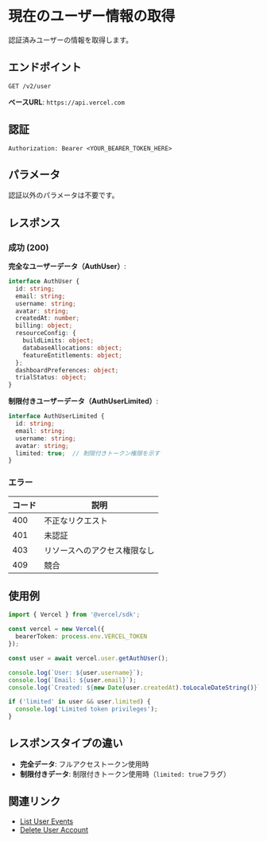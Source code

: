# 現在のユーザー情報の取得

認証済みユーザーの情報を取得します。

## エンドポイント

```
GET /v2/user
```

**ベースURL**: `https://api.vercel.com`

## 認証

```
Authorization: Bearer <YOUR_BEARER_TOKEN_HERE>
```

## パラメータ

認証以外のパラメータは不要です。

## レスポンス

### 成功 (200)

**完全なユーザーデータ（AuthUser）**:
```typescript
interface AuthUser {
  id: string;
  email: string;
  username: string;
  avatar: string;
  createdAt: number;
  billing: object;
  resourceConfig: {
    buildLimits: object;
    databaseAllocations: object;
    featureEntitlements: object;
  };
  dashboardPreferences: object;
  trialStatus: object;
}
```

**制限付きユーザーデータ（AuthUserLimited）**:
```typescript
interface AuthUserLimited {
  id: string;
  email: string;
  username: string;
  avatar: string;
  limited: true;  // 制限付きトークン権限を示す
}
```

### エラー

| コード | 説明 |
|-------|------|
| 400 | 不正なリクエスト |
| 401 | 未認証 |
| 403 | リソースへのアクセス権限なし |
| 409 | 競合 |

## 使用例

```typescript
import { Vercel } from '@vercel/sdk';

const vercel = new Vercel({
  bearerToken: process.env.VERCEL_TOKEN
});

const user = await vercel.user.getAuthUser();

console.log(`User: ${user.username}`);
console.log(`Email: ${user.email}`);
console.log(`Created: ${new Date(user.createdAt).toLocaleDateString()}`);

if ('limited' in user && user.limited) {
  console.log('Limited token privileges');
}
```

## レスポンスタイプの違い

- **完全データ**: フルアクセストークン使用時
- **制限付きデータ**: 制限付きトークン使用時（`limited: true`フラグ）

## 関連リンク

- [List User Events](/docs/services/vercel/docs/rest-api/reference/endpoints/user/list-user-events.md)
- [Delete User Account](/docs/services/vercel/docs/rest-api/reference/endpoints/user/delete-user-account.md)
